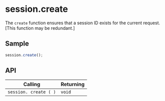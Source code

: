# session.create

The `create` function ensures that a session ID exists for the current request. <br>
[This function may be redundant.]

## Sample

```javascript
session.create();
```

## API

| Calling | Returning |
|---|---|
| `session. create ( )` | `void` |